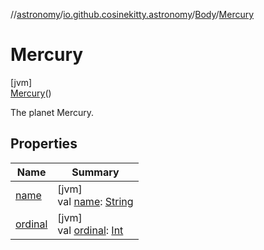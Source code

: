 //[astronomy](../../../../index.md)/[io.github.cosinekitty.astronomy](../../index.md)/[Body](../index.md)/[Mercury](index.md)

# Mercury

[jvm]\
[Mercury](index.md)()

The planet Mercury.

## Properties

| Name | Summary |
|---|---|
| [name](../../-visibility/-morning/index.md#-372974862%2FProperties%2F-1216412040) | [jvm]<br>val [name](../../-visibility/-morning/index.md#-372974862%2FProperties%2F-1216412040): [String](https://kotlinlang.org/api/latest/jvm/stdlib/kotlin/-string/index.html) |
| [ordinal](../../-visibility/-morning/index.md#-739389684%2FProperties%2F-1216412040) | [jvm]<br>val [ordinal](../../-visibility/-morning/index.md#-739389684%2FProperties%2F-1216412040): [Int](https://kotlinlang.org/api/latest/jvm/stdlib/kotlin/-int/index.html) |
